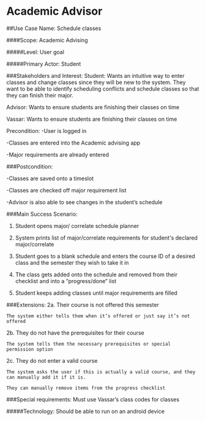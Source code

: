 # Academic Advisor
##Use Case Name: Schedule classes

####Scope: Academic Advising

#####Level: User goal

#####Primary Actor: Student

###Stakeholders and Interest:
Student: Wants an intuitive way to enter classes and change classes since they will be new to the system. They want to be able to identify scheduling conflicts and schedule classes so that they can finish their major.

Advisor: Wants to ensure students are finishing their classes on time

Vassar: Wants to ensure students are finishing their classes on time

Precondition:
-User is logged in

-Classes are entered into the Academic advising app

-Major requirements are already entered

###Postcondition:

-Classes are saved onto a timeslot

-Classes are checked off major requirement list

-Advisor is also able to see changes in the student’s schedule

###Main Success Scenario:
1. Student opens major/ correlate schedule planner

2. System prints list of major/correlate requirements for student's declared major/correlate

3. Student goes to a blank schedule and enters the course ID of a desired class and the semester they wish to take it in

4. The class gets added onto the schedule and removed from their checklist and into a “progress/done” list

5. Student keeps adding classes until major requirements are filled

###Extensions:
2a. Their course is not offered this semester

    The system either tells them when it’s offered or just say it’s not offered

2b. They do not have the prerequisites for their course

    The system tells them the necessary prerequisites or special permission option

2c. They do not enter a valid course

    The system asks the user if this is actually a valid course, and they can manually add it if it is.

    They can manually remove items from the progress checklist

###Special requirements:
Must use Vassar’s class codes for classes

#####Technology: Should be able to run on an android device
